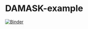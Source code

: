 # DAMASK-example
[![Binder](https://mybinder.org/badge_logo.svg)](https://mybinder.org/v2/gh/matbinder/DAMASK-example/master?filepath=DAMASK_WORKFLOWS.ipynb)
